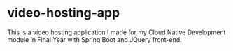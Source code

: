 # video-hosting-app
This is a video hosting application I made for my Cloud Native Development module in Final Year with Spring Boot and JQuery front-end.
